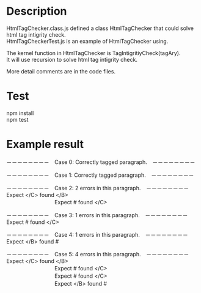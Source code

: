 # Description
HtmlTagChecker.class.js defined a class HtmlTagChecker that could solve html tag intigrity check.  
HtmlTagCheckerTest.js is an example of HtmlTagChecker using.  

The kernel function in HtmlTagChecker is TagIntigritiyCheck(tagAry).  
It will use recursion to solve html tag intigrity check.  

More detail comments are in the code files.

# Test
npm install  
npm test

# Example result
－－－－－－－－　Case 0: Correctly tagged paragraph.　－－－－－－－－　　

－－－－－－－－　Case 1: Correctly tagged paragraph.　－－－－－－－－　　

－－－－－－－－　Case 2: 2 errors in this paragraph.　－－－－－－－－　　
　　　　　　　　　Expect \</C\> found \</B\>  
　　　　　　　　　Expect # found \</C\>  

－－－－－－－－　Case 3: 1 errors in this paragraph.　－－－－－－－－　　
　　　　　　　　　Expect # found \</C\>  

－－－－－－－－　Case 4: 1 errors in this paragraph.　－－－－－－－－　　
　　　　　　　　　Expect \</B\> found #  

－－－－－－－－　Case 5: 4 errors in this paragraph.　－－－－－－－－　　
　　　　　　　　　Expect \</C\> found \</B\>  
　　　　　　　　　Expect # found \</C\>  
　　　　　　　　　Expect # found \</C\>  
　　　　　　　　　Expect \</B\> found #  